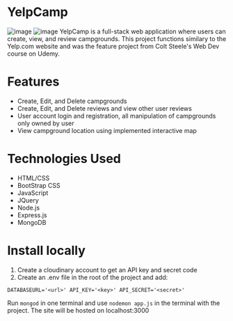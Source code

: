# YelpCamp
![image](https://user-images.githubusercontent.com/34383033/212562346-97baa638-8da9-4fd2-924f-705942209d2c.png)
![image](https://user-images.githubusercontent.com/34383033/212562415-8c26c92b-df94-4f72-a1ce-8fa69a893237.png)
YelpCamp is a full-stack web application where users can create, view, and review campgrounds. This project functions similary to the Yelp.com website and was the
feature project from Colt Steele's Web Dev course on Udemy.
# Features
- Create, Edit, and Delete campgrounds
- Create, Edit, and Delete reviews and view other user reviews
- User account login and registration, all manipulation of campgrounds only owned by user
- View campground location using implemented interactive map
# Technologies Used
- HTML/CSS
- BootStrap CSS
- JavaScript
- JQuery
- Node.js
- Express.js
- MongoDB
# Install locally
1. Create a cloudinary account to get an API key and secret code
2. Create an .env file in the root of the project and add:

`
DATABASEURL='<url>'
API_KEY='<key>'
API_SECRET='<secret>'
`

Run `mongod` in one terminal and use `nodemon app.js` in the terminal with the project.
The site will be hosted on localhost:3000
